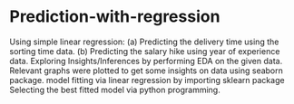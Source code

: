 # Prediction-with-regression
Using simple linear regression: (a) Predicting the delivery time using the sorting time data. (b) Predicting the salary hike using year of experience data. 
Exploring Insights/Inferences by performing EDA on the given data.
Relevant graphs were plotted to get some insights on data using seaborn package. 
model fitting via linear regression by importing sklearn package
Selecting the best fitted model via python programming.   
